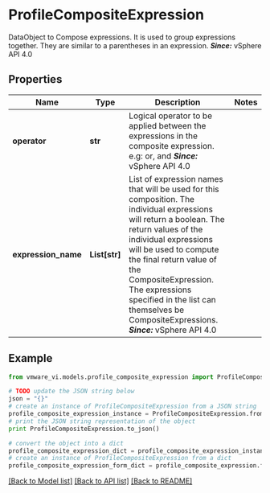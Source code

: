 # ProfileCompositeExpression

DataObject to Compose expressions.  It is used to group expressions together. They are similar to a parentheses in an expression.  ***Since:*** vSphere API 4.0 

## Properties
Name | Type | Description | Notes
------------ | ------------- | ------------- | -------------
**operator** | **str** | Logical operator to be applied between the expressions in the composite expression.  e.g: or, and  ***Since:*** vSphere API 4.0  | 
**expression_name** | **List[str]** | List of expression names that will be used for this composition.  The individual expressions will return a boolean. The return values of the individual expressions will be used to compute the final return value of the CompositeExpression. The expressions specified in the list can themselves be CompositeExpressions.  ***Since:*** vSphere API 4.0  | 

## Example

```python
from vmware_vi.models.profile_composite_expression import ProfileCompositeExpression

# TODO update the JSON string below
json = "{}"
# create an instance of ProfileCompositeExpression from a JSON string
profile_composite_expression_instance = ProfileCompositeExpression.from_json(json)
# print the JSON string representation of the object
print ProfileCompositeExpression.to_json()

# convert the object into a dict
profile_composite_expression_dict = profile_composite_expression_instance.to_dict()
# create an instance of ProfileCompositeExpression from a dict
profile_composite_expression_form_dict = profile_composite_expression.from_dict(profile_composite_expression_dict)
```
[[Back to Model list]](../README.md#documentation-for-models) [[Back to API list]](../README.md#documentation-for-api-endpoints) [[Back to README]](../README.md)


